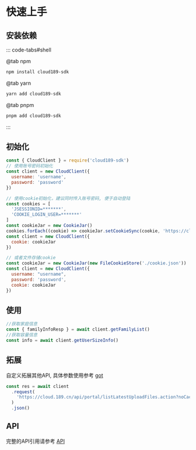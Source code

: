 # 快速上手

## 安装依赖

::: code-tabs#shell

@tab npm

```bash
npm install cloud189-sdk
```

@tab yarn

```bash
yarn add cloud189-sdk
```

@tab pnpm

```bash
pnpm add cloud189-sdk
```

:::

## 初始化

```javascript
const { CloudClient } = require('cloud189-sdk')
// 使用账号密码初始化
const client = new CloudClient({
  username: 'username',
  password: 'password'
})

// 使用cookie初始化，建议同时传入账号密码, 便于自动登陆
const cookies = [
  'JSESSIONID=*******',
  'COOKIE_LOGIN_USER=*******'
]
const cookieJar = new CookieJar()
cookies.forEach((cookie) => cookieJar.setCookieSync(cookie, 'https://cloud.189.cn'))
const client = new CloudClient({
  cookie: cookieJar
})

// 或者文件存储cookie
const cookieJar = new CookieJar(new FileCookieStore('./cookie.json'))
const client = new CloudClient({
  username: "username",
  password: 'password',
  cookie: cookieJar
})

```

## 使用

```javascript
//获取家庭信息
const { familyInfoResp } = await client.getFamilyList()
//获取容量信息
const info = await client.getUserSizeInfo()
```

## 拓展

自定义拓展其他API, 具体参数使用参考 [got](https://www.npmjs.com/package/got)

```javascript
const res = await client
  .request(
    'https://cloud.189.cn/api/portal/listLatestUploadFiles.action?noCache=0.4415885048418662&pageSize=20&loadType=0&timeStamp=&noCache=1740490387777'
  )
  .json()
```

## API

完整的API引用请参考 [API](../api/)
